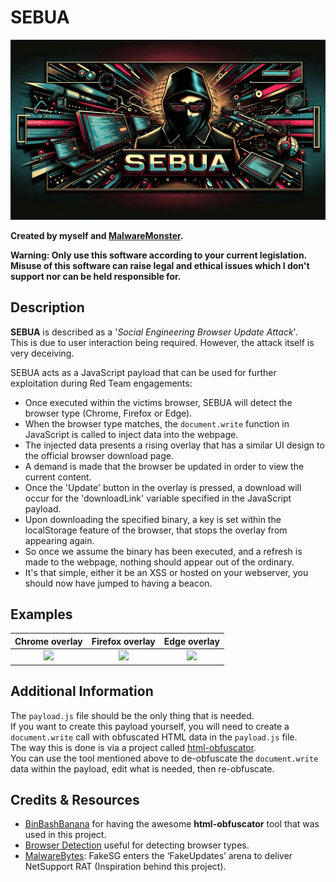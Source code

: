 # SEBUA
<img src="pictures/SEBUA.gif" width="650" height="auto">

**Created by myself and [MalwareMonster](https://github.com/malwaremonster).**

__Warning: Only use this software according to your current legislation. Misuse of this software can raise legal and ethical issues which I don't support nor can be held responsible for.__

## Description
**SEBUA** is described as a '*Social Engineering Browser Update Attack*'.  
This is due to user interaction being required. However, the attack itself is very deceiving.

SEBUA acts as a JavaScript payload that can be used for further exploitation during Red Team engagements:
- Once executed within the victims browser, SEBUA will detect the browser type (Chrome, Firefox or Edge).
- When the browser type matches, the `document.write` function in JavaScript is called to inject data into the webpage.
- The injected data presents a rising overlay that has a similar UI design to the official browser download page.  
- A demand is made that the browser be updated in order to view the current content.  
- Once the 'Update' button in the overlay is pressed, a download will occur for the 'downloadLink' variable specified in the JavaScript payload.  
- Upon downloading the specified binary, a key is set within the localStorage feature of the browser, that stops the overlay from appearing again.  
- So once we assume the binary has been executed, and a refresh is made to the webpage, nothing should appear out of the ordinary.
- It's that simple, either it be an XSS or hosted on your webserver, you should now have jumped to having a beacon.

## Examples
Chrome overlay             |  Firefox overlay          | Edge overlay
:-------------------------:|:-------------------------:|:-------------------------:
![](pictures/Chrome.gif)  |  ![](pictures/Firefox.gif) | ![](pictures/Edge.gif)

## Additional Information
The `payload.js` file should be the only thing that is needed.  
If you want to create this payload yourself, you will need to create a `document.write` call with obfuscated HTML data in the `payload.js` file.  
The way this is done is via a project called [html-obfuscator](https://github.com/BinBashBanana/html-obfuscator).  
You can use the tool mentioned above to de-obfuscate the `document.write` data within the payload, edit what is needed, then re-obfuscate.

## Credits & Resources
- [BinBashBanana](https://github.com/BinBashBanana) for having the awesome **html-obfuscator** tool that was used in this project.
- [Browser Detection](https://stackoverflow.com/questions/9847580/how-to-detect-safari-chrome-ie-firefox-and-opera-browsers) useful for detecting browser types.
- [MalwareBytes](https://www.malwarebytes.com/blog/threat-intelligence/2023/07/socgholish-copycat-delivers-netsupport-rat): FakeSG enters the ‘FakeUpdates’ arena to deliver NetSupport RAT (Inspiration behind this project).
